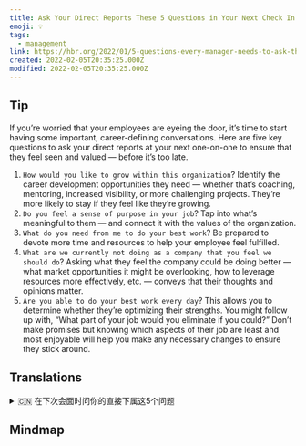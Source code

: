 ```yaml
---
title: Ask Your Direct Reports These 5 Questions in Your Next Check In
emoji: 💡
tags:
  - management
link: https://hbr.org/2022/01/5-questions-every-manager-needs-to-ask-their-direct-reports?utm_medium=email&utm_source=newsletter_daily&utm_campaign=mtod_notactsubs
created: 2022-02-05T20:35:25.000Z
modified: 2022-02-05T20:35:25.000Z
---
```


## Tip

If you’re worried that your employees are eyeing the door, it’s time to start having some important, career-defining conversations. Here are five key questions to ask your direct reports at your next one-on-one to ensure that they feel seen and valued — before it’s too late.

1. `How would you like to grow within this organization`? Identify the career development opportunities they need — whether that’s coaching, mentoring, increased visibility, or more challenging projects. They’re more likely to stay if they feel like they’re growing.
2. `Do you feel a sense of purpose in your job`? Tap into what’s meaningful to them — and connect it with the values of the organization.
3. `What do you need from me to do your best work`? Be prepared to devote more time and resources to help your employee feel fulfilled.
4. `What are we currently not doing as a company that you feel we should do`? Asking what they feel the company could be doing better — what market opportunities it might be overlooking, how to leverage resources more effectively, etc. — conveys that their thoughts and opinions matter.
5. `Are you able to do your best work every day`? This allows you to determine whether they’re optimizing their strengths. You might follow up with, “What part of your job would you eliminate if you could?” Don’t make promises but knowing which aspects of their job are least and most enjoyable will help you make any necessary changes to ensure they stick around.

## Translations

<details>
   <summary>🇨🇳 在下次会面时问你的直接下属这5个问题</summary>

如果你担心你的员工会流失，现在是时候开始一些重要的、对事业有定义的谈话了。这里有五个关键问题，你可以在下一次一对一的时候直接问你的下属，以确保他们觉得自己被看见了，被重视了——否则就太晚了。

1. 你希望在这个公司里得到怎样的发展? 确定他们需要的职业发展机会，无论是训练、指导、增加曝光度，还是更有挑战性的项目。如果他们觉得自己在成长，他们更有可能留下来。
2. 你在工作中有目标感吗？发掘对他们有意义的东西——并将其与组织的价值观联系起来。
3. 你需要我做什么才能使你做得最好？ 准备好投入更多的时间和资源来帮助你的员工感到满足。
4. 作为一家公司，你认为我们目前少做了什么应该做的事情？询问他们认为公司可以做得更好的地方是什么，公司可能忽视了什么市场机会，如何更有效地利用资源，等等，传达出他们的想法和意见很重要。
5. 你每天都能做到最好吗? 这可以让你确定他们是否在优化自己的优势。你可以接着问:“如果可以的话，你想裁掉哪一部分工作?”不要做出任何承诺，但知道他们工作中最不愉快、最不愉快的方面会帮助你做出必要的改变，以确保他们坚持下去。

</details>

## Mindmap

![]()

